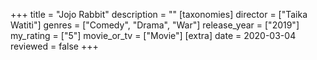 +++
title = "Jojo Rabbit"
description = ""
[taxonomies]
director = ["Taika Watiti"] 
genres = ["Comedy", "Drama", "War"]
release_year = ["2019"]
my_rating = ["5"]
movie_or_tv = ["Movie"]
[extra]
date = 2020-03-04
reviewed = false
+++


